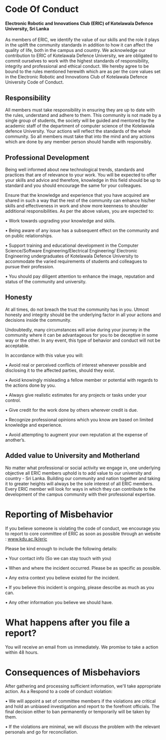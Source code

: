   # Code Of Conduct
#### Electronic Robotic and Innovations Club (ERIC) of Kotelawala Defence University, Sri Lanka
As members of ERIC, we identify the value of our skills and the role it plays in the uplift the community standards in addition to how it can affect the quality of life, both in the campus and country. We acknowledge our contribution to ERIC of Kotelawala Defence University, we are obligated to commit ourselves to work with the highest standards of responsibility, integrity and professional and ethical conduct. We hereby agree to be bound to the rules mentioned herewith which are as per the core values set in the Electronic Robotic and Innovations Club of Kotelawala Defence University Code of Conduct.

## Responsibility
All members must take responsibility in ensuring they are up to date with the rules, understand and adhere to them. This community is not made by a single group of students, the society will be guided and mentored by the academic staff of the department of computer science of the Kotelawala defence University. Your actions will reflect the standards of the whole community. So all members must take that into the mind and any actions which are done by any member person should handle with responsibly.

## Professional Development
Being well informed about new technological trends, standards and practices that are of relevance to your work. You will be expected to offer your skills and advice and therefore, knowledge in this field should be up to standard and you should encourage the same for your colleagues.

Ensure that the knowledge and experience that you have acquired are shared in such a way that the rest of the community can enhance his/her skills and effectiveness in work and show more keenness to shoulder additional responsibilities. As per the above values, you are expected to:

•	Work towards upgrading your knowledge and skills.

•	Being aware of any issue has a subsequent effect on the community and on public relationships.
     
•	Support training and educational development in the Computer Science/Software Engineering/Electrical Engineering/ Electronic Engineering undergraduates of Kotelawala Defence University to accommodate the varied requirements of students and colleagues to pursue their profession.

•	You should pay diligent attention to enhance the image, reputation and status of the community and university.

## Honesty
At all times, do not breach the trust the community has in you. Utmost honesty and integrity should be the underlying factor in all your actions and decisions inside the community.

Undoubtedly, many circumstances will arise during your journey in the community where it can be advantageous for you to be deceptive in some way or the other. In any event, this type of behavior and conduct will not be acceptable.

In accordance with this value you will:

•	Avoid real or perceived conflicts of interest whenever possible and disclosing it to the affected parties, should they exist.

•	Avoid knowingly misleading a fellow member or potential with regards to the actions done by you.

•	Always give realistic estimates for any projects or tasks under your control.

•	Give credit for the work done by others wherever credit is due.

•	Recognize professional opinions which you know are based on limited knowledge and experience.

•	Avoid attempting to augment your own reputation at the expense of another’s.

## Added value to University and Motherland
No matter what professional or social activity we engage in, one underlying objective all ERIC members uphold is to add value to our university and country - Sri Lanka. Building our community and nation together and taking it to greater heights will always be the sole interest of all ERIC members. Every ERIC member will look for ways in which they can contribute to the development of the campus community with their professional expertise.

# Reporting of Misbehavior
If you believe someone is violating the code of conduct, we encourage you to report to core committee of ERIC as soon as possible through an website : www.kdu.ac.lk/eric

Please be kind enough to include the following details:

•	Your contact info (So we can stay touch with you)

•	When and where the incident occurred. Please be as specific as possible.

•	Any extra context you believe existed for the incident.

•	If you believe this incident is ongoing, please describe as much as you can.

•	Any other information you believe we should have.

# What happens after you file a report?
You will receive an email from us immediately. We promise to take a action within 48 hours.

# Consequences of Misbehaviors
After gathering and processing sufficient information, we'll take appropriate action. As a Respond to a code of conduct violation:

•	We will appoint a set of committee members if the violations are critical and hold an unbiased investigation and report to the forefront officials. The final decision either to ban permanently or temporarily will be taken by them.

•	If the violations are minimal, we will discuss the problem with the relevant personals and go for reconciliation.

